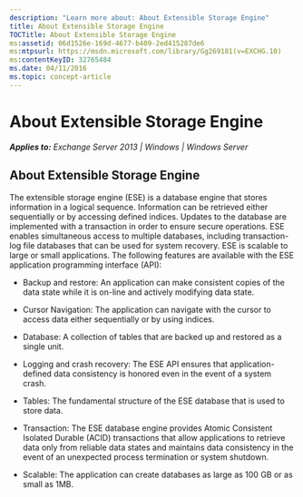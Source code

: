 ```yaml
---
description: "Learn more about: About Extensible Storage Engine"
title: About Extensible Storage Engine
TOCTitle: About Extensible Storage Engine
ms:assetid: 06d1526e-169d-4677-b409-2ed415287de6
ms:mtpsurl: https://msdn.microsoft.com/library/Gg269181(v=EXCHG.10)
ms:contentKeyID: 32765484
ms.date: 04/11/2016
ms.topic: concept-article
---
```


# About Extensible Storage Engine


_**Applies to:** Exchange Server 2013 | Windows | Windows Server_

## About Extensible Storage Engine

The extensible storage engine (ESE) is a database engine that stores information in a logical sequence. Information can be retrieved either sequentially or by accessing defined indices. Updates to the database are implemented with a transaction in order to ensure secure operations. ESE enables simultaneous access to multiple databases, including transaction-log file databases that can be used for system recovery. ESE is scalable to large or small applications. The following features are available with the ESE application programming interface (API):

  - Backup and restore: An application can make consistent copies of the data state while it is on-line and actively modifying data state.

  - Cursor Navigation: The application can navigate with the cursor to access data either sequentially or by using indices.

  - Database: A collection of tables that are backed up and restored as a single unit.

  - Logging and crash recovery: The ESE API ensures that application-defined data consistency is honored even in the event of a system crash.

  - Tables: The fundamental structure of the ESE database that is used to store data.

  - Transaction: The ESE database engine provides Atomic Consistent Isolated Durable (ACID) transactions that allow applications to retrieve data only from reliable data states and maintains data consistency in the event of an unexpected process termination or system shutdown.

  - Scalable: The application can create databases as large as 100 GB or as small as 1MB.

